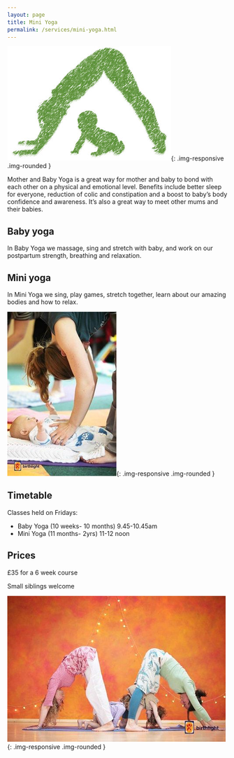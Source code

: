 ```yaml
---
layout: page
title: Mini Yoga
permalink: /services/mini-yoga.html
---
```


![Mini yoga](/img/miniyoga-1.jpg){: .img-responsive .img-rounded }

Mother and Baby Yoga is a great way for mother and baby to bond with each other on a physical and emotional level. Benefits include better sleep for everyone, reduction of colic and constipation and a boost to baby’s body confidence and awareness. It’s also a great way to meet other mums and their babies.

## Baby yoga

In Baby Yoga we massage, sing and stretch with baby, and work on our postpartum strength, breathing and relaxation.
 
## Mini yoga

In Mini Yoga we sing, play games, stretch together, learn about our amazing bodies and how to relax. 

![Mini yoga](/img/miniyoga-2.jpg){: .img-responsive .img-rounded }
 
## Timetable

Classes held on Fridays:
 
- Baby Yoga (10 weeks- 10 months)   9.45-10.45am 
- Mini Yoga (11 months- 2yrs) 11-12 noon
 
## Prices

£35 for a 6 week course 
 
Small siblings welcome

![Mini yoga](/img/miniyoga-3.jpg){: .img-responsive .img-rounded }